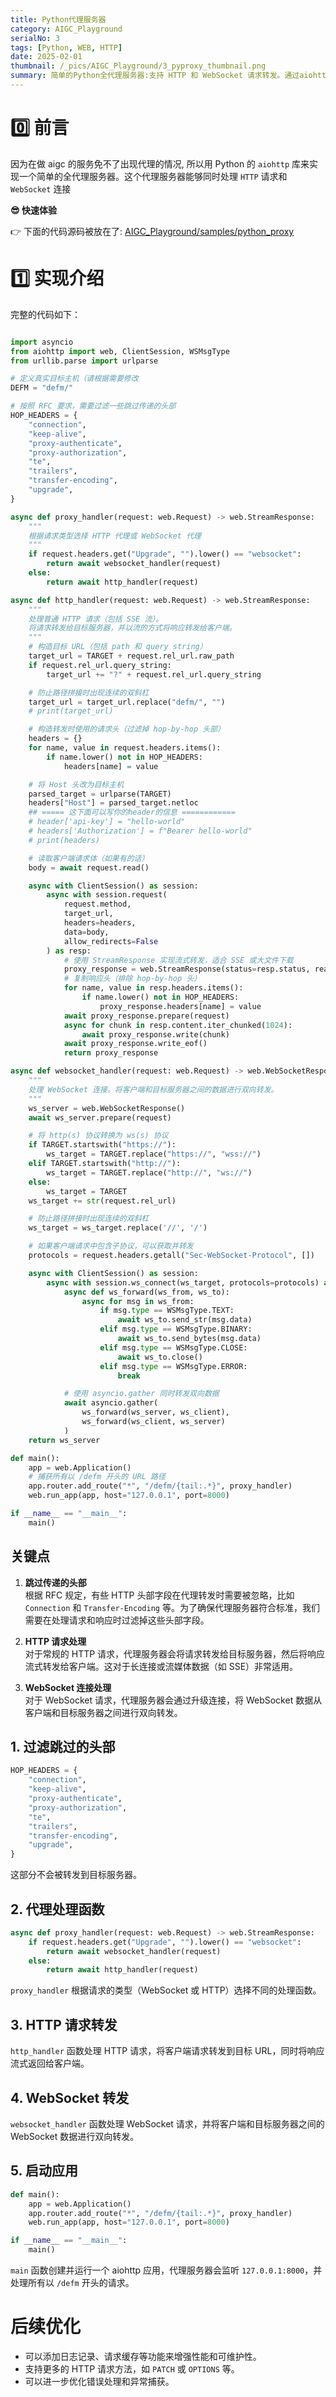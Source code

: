 ```yaml
---
title: Python代理服务器
category: AIGC_Playground
serialNo: 3
tags: [Python, WEB, HTTP]
date: 2025-02-01
thumbnail: /_pics/AIGC_Playground/3_pyproxy_thumbnail.png
summary: 简单的Python全代理服务器:支持 HTTP 和 WebSocket 请求转发。通过aiohttp库实现异步处理，有效支持高并发请求，适用于需要代理服务的场景
---
```


# 0️⃣ 前言

因为在做 aigc 的服务免不了出现代理的情况, 所以用 Python 的 `aiohttp` 库来实现一个简单的全代理服务器。这个代理服务器能够同时处理 `HTTP` 请求和 `WebSocket` 连接

**😎 快速体验**

👉 下面的代码源码被放在了: [AIGC_Playground/samples/python_proxy](https://github.com/pldz1/AIGC_Playground)

# 1️⃣ 实现介绍

完整的代码如下：

```python

import asyncio
from aiohttp import web, ClientSession, WSMsgType
from urllib.parse import urlparse

# 定义真实目标主机（请根据需要修改
DEFM = "defm/"

# 按照 RFC 要求，需要过滤一些跳过传递的头部
HOP_HEADERS = {
    "connection",
    "keep-alive",
    "proxy-authenticate",
    "proxy-authorization",
    "te",
    "trailers",
    "transfer-encoding",
    "upgrade",
}

async def proxy_handler(request: web.Request) -> web.StreamResponse:
    """
    根据请求类型选择 HTTP 代理或 WebSocket 代理
    """
    if request.headers.get("Upgrade", "").lower() == "websocket":
        return await websocket_handler(request)
    else:
        return await http_handler(request)

async def http_handler(request: web.Request) -> web.StreamResponse:
    """
    处理普通 HTTP 请求（包括 SSE 流）。
    将请求转发给目标服务器，并以流的方式将响应转发给客户端。
    """
    # 构造目标 URL（包括 path 和 query string）
    target_url = TARGET + request.rel_url.raw_path
    if request.rel_url.query_string:
        target_url += "?" + request.rel_url.query_string

    # 防止路径拼接时出现连续的双斜杠
    target_url = target_url.replace("defm/", "")
    # print(target_url)

    # 构造转发时使用的请求头（过滤掉 hop-by-hop 头部）
    headers = {}
    for name, value in request.headers.items():
        if name.lower() not in HOP_HEADERS:
            headers[name] = value

    # 将 Host 头改为目标主机
    parsed_target = urlparse(TARGET)
    headers["Host"] = parsed_target.netloc
    ## ===== 这下面可以写你的header的信息 ============
    # header['api-key'] = "hello-world"
    # headers['Authorization'] = f"Bearer hello-world"
    # print(headers)

    # 读取客户端请求体（如果有的话）
    body = await request.read()

    async with ClientSession() as session:
        async with session.request(
            request.method,
            target_url,
            headers=headers,
            data=body,
            allow_redirects=False
        ) as resp:
            # 使用 StreamResponse 实现流式转发，适合 SSE 或大文件下载
            proxy_response = web.StreamResponse(status=resp.status, reason=resp.reason)
            # 复制响应头（排除 hop-by-hop 头）
            for name, value in resp.headers.items():
                if name.lower() not in HOP_HEADERS:
                    proxy_response.headers[name] = value
            await proxy_response.prepare(request)
            async for chunk in resp.content.iter_chunked(1024):
                await proxy_response.write(chunk)
            await proxy_response.write_eof()
            return proxy_response

async def websocket_handler(request: web.Request) -> web.WebSocketResponse:
    """
    处理 WebSocket 连接。将客户端和目标服务器之间的数据进行双向转发。
    """
    ws_server = web.WebSocketResponse()
    await ws_server.prepare(request)

    # 将 http(s) 协议转换为 ws(s) 协议
    if TARGET.startswith("https://"):
        ws_target = TARGET.replace("https://", "wss://")
    elif TARGET.startswith("http://"):
        ws_target = TARGET.replace("http://", "ws://")
    else:
        ws_target = TARGET
    ws_target += str(request.rel_url)

    # 防止路径拼接时出现连续的双斜杠
    ws_target = ws_target.replace('//', '/')

    # 如果客户端请求中包含子协议，可以获取并转发
    protocols = request.headers.getall("Sec-WebSocket-Protocol", [])

    async with ClientSession() as session:
        async with session.ws_connect(ws_target, protocols=protocols) as ws_client:
            async def ws_forward(ws_from, ws_to):
                async for msg in ws_from:
                    if msg.type == WSMsgType.TEXT:
                        await ws_to.send_str(msg.data)
                    elif msg.type == WSMsgType.BINARY:
                        await ws_to.send_bytes(msg.data)
                    elif msg.type == WSMsgType.CLOSE:
                        await ws_to.close()
                    elif msg.type == WSMsgType.ERROR:
                        break

            # 使用 asyncio.gather 同时转发双向数据
            await asyncio.gather(
                ws_forward(ws_server, ws_client),
                ws_forward(ws_client, ws_server)
            )
    return ws_server

def main():
    app = web.Application()
    # 捕获所有以 /defm 开头的 URL 路径
    app.router.add_route("*", "/defm/{tail:.*}", proxy_handler)
    web.run_app(app, host="127.0.0.1", port=8000)

if __name__ == "__main__":
    main()


```

## 关键点

1. **跳过传递的头部**  
   根据 RFC 规定，有些 HTTP 头部字段在代理转发时需要被忽略，比如 `Connection` 和 `Transfer-Encoding` 等。为了确保代理服务器符合标准，我们需要在处理请求和响应时过滤掉这些头部字段。

2. **HTTP 请求处理**  
   对于常规的 HTTP 请求，代理服务器会将请求转发给目标服务器，然后将响应流式转发给客户端。这对于长连接或流媒体数据（如 SSE）非常适用。

3. **WebSocket 连接处理**  
   对于 WebSocket 请求，代理服务器会通过升级连接，将 WebSocket 数据从客户端和目标服务器之间进行双向转发。

## 1. 过滤跳过的头部

```python
HOP_HEADERS = {
    "connection",
    "keep-alive",
    "proxy-authenticate",
    "proxy-authorization",
    "te",
    "trailers",
    "transfer-encoding",
    "upgrade",
}
```

这部分不会被转发到目标服务器。

## 2. 代理处理函数

```python
async def proxy_handler(request: web.Request) -> web.StreamResponse:
    if request.headers.get("Upgrade", "").lower() == "websocket":
        return await websocket_handler(request)
    else:
        return await http_handler(request)
```

`proxy_handler` 根据请求的类型（WebSocket 或 HTTP）选择不同的处理函数。

## 3. HTTP 请求转发

`http_handler` 函数处理 HTTP 请求，将客户端请求转发到目标 URL，同时将响应流式返回给客户端。

## 4. WebSocket 转发

`websocket_handler` 函数处理 WebSocket 请求，并将客户端和目标服务器之间的 WebSocket 数据进行双向转发。

## 5. 启动应用

```python
def main():
    app = web.Application()
    app.router.add_route("*", "/defm/{tail:.*}", proxy_handler)
    web.run_app(app, host="127.0.0.1", port=8000)

if __name__ == "__main__":
    main()
```

`main` 函数创建并运行一个 aiohttp 应用，代理服务器会监听 `127.0.0.1:8000`，并处理所有以 `/defm` 开头的请求。

# 后续优化

- 可以添加日志记录、请求缓存等功能来增强性能和可维护性。
- 支持更多的 HTTP 请求方法，如 `PATCH` 或 `OPTIONS` 等。
- 可以进一步优化错误处理和异常捕获。
